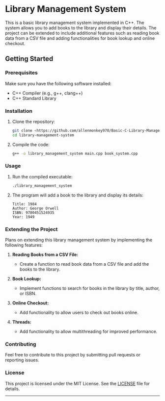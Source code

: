 # Library Management System

This is a basic library management system implemented in C++. The system allows you to add books to the library and display their details. The project can be extended to include additional features such as reading book data from a CSV file and adding functionalities for book lookup and online checkout.

## Getting Started

### Prerequisites

Make sure you have the following software installed:
- C++ Compiler (e.g., g++, clang++)
- C++ Standard Library

### Installation

1. Clone the repository:

    ```bash
    git clone <https://github.com/allenmonkey970/Basic-C-Library-Management-System>
    cd library-management-system
    ```

2. Compile the code:

    ```bash
    g++ -o library_management_system main.cpp book_system.cpp
    ```

### Usage

1. Run the compiled executable:

    ```bash
    ./library_management_system
    ```

2. The program will add a book to the library and display its details:

    ```
    Title: 1984
    Author: George Orwell
    ISBN: 9780451524935
    Year: 1949
    ```

### Extending the Project

Plans on extending this library management system by implementing the following features:

1. **Reading Books from a CSV File:**
    - Create a function to read book data from a CSV file and add the books to the library.
    
2. **Book Lookup:**
    - Implement functions to search for books in the library by title, author, or ISBN.

3. **Online Checkout:**
    - Add functionality to allow users to check out books online.

4. **Threads:**
    - Add functionality to allow multithreading for improved performance.

### Contributing

Feel free to contribute to this project by submitting pull requests or reporting issues.

### License

This project is licensed under the MIT License. See the [LICENSE](LICENSE) file for details.

---
